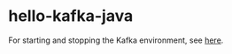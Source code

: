 # hello-kafka-java

For starting and stopping the Kafka environment, see [here](../README.md#start-and-stop-the-kafka-environment).
